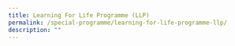 ```yaml
---
title: Learning For Life Programme (LLP)
permalink: /special-programme/learning-for-life-programme-llp/
description: ""
---
```

